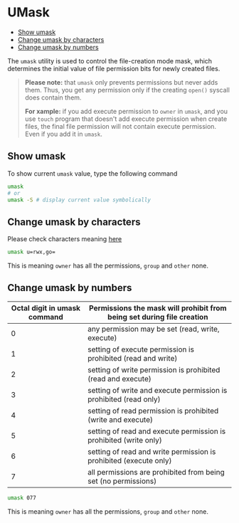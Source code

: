 # UMask

* [Show umask](#show-umask)
* [Change umask by characters](#change-umask-by-characters)
* [Change umask by numbers](#change-umask-by-numbers)

The `umask` utility is used to control the file-creation mode mask, which determines the initial value of file permission bits for newly created files.

> **Please note:** that `umask` only prevents permissions but never adds them.
> Thus, you get any permission only if the creating `open()` syscall does contain them.
>
> **For xample:** if you add execute permission to `owner` in `umask`, and you use `touch` program that doesn't add
> execute permission when create files, the final file permission will not contain execute permission.
> Even if you add it in `umask`.

## Show umask
To show current `umask` value, type the following command
```bash
umask
# or
umask -S # display current value symbolically
```

## Change umask by characters
Please check characters meaning [here](./permissions.md#add-permissions-by-characters)
```bash
umask u=rwx,go=
```
This is meaning `owner` has all the permissions, `group` and `other` none.

## Change umask by numbers
Octal digit in umask command | Permissions the mask will prohibit from being set during file creation
---|---|
0 | any permission may be set (read, write, execute)
1 | setting of execute permission is prohibited (read and write)
2 | setting of write permission is prohibited (read and execute)
3 | setting of write and execute permission is prohibited (read only)
4 | setting of read permission is prohibited (write and execute)
5 | setting of read and execute permission is prohibited (write only)
6 | setting of read and write permission is prohibited (execute only)
7 | all permissions are prohibited from being set (no permissions)

```bash
umask 077
```
This is meaning `owner` has all the permissions, `group` and `other` none.
